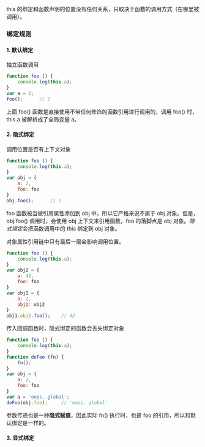 this 的绑定和函数声明的位置没有任何关系，只取决于函数的调用方式（在哪里被调用）。

### 绑定规则

#### 1. 默认绑定

独立函数调用

```js
function foo () {
    console.log(this.a);
}
var a = 2;
foo();		// 2
```

上面 foo() 函数是直接使用不带任何修饰的函数引用进行调用的，调用 foo() 时，this.a 被解析成了全局变量 a。

#### 2. 隐式绑定

调用位置是否有上下文对象

```js
function foo () {
    console.log(this.a);
}
var obj = {
    a: 2,
    foo: foo
}
obj.foo();		// 2
```

foo 函数被当做引用属性添加到 obj 中，所以它严格来说不属于 obj 对象。但是，obj.foo() 调用时，会使用 obj 上下文来引用函数，foo 的落脚点是 obj 对象。*隐式绑定*会把函数调用中的 this 绑定到 obj 对象。

对象属性引用链中只有最后一层会影响调用位置。

```js
function foo () {
    console.log(this.a);
}
var obj2 = {
    a: 42,
    foo: foo
}
var obj1 = {
    a: 2,
    obj2: obj2
}
obj1.obj2.foo();	// 42
```

传入回调函数时，隐式绑定的函数会丢失绑定对象

```js
function foo () {
    console.log(this.a);
}
function doFoo (fn) {
    fn();
}
var obj = {
    a: 2,
    foo: foo
}
var a = 'oops, global';
doFoo(obj.foo);		// 'oops, global'
```

参数传递也是一种**隐式赋值**，因此实际 fn() 执行时，也是 foo 的引用，所以和默认绑定是一样的。

#### 3. 显式绑定

